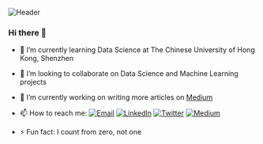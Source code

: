 ![Header](https://github.com/richardcsuwandi/richardcsuwandi.github.io/blob/master/images/black-header-cut.png?raw=true)
### Hi there 👋
- 🌱 I’m currently learning Data Science at The Chinese University of Hong Kong, Shenzhen
- 👯 I’m looking to collaborate on Data Science and Machine Learning projects
- 🔭 I’m currently working on writing more articles on [Medium](https://www.medium.com/@richardcsuwandi)
- 📫 How to reach me: [![Email](https://github.com/paulrobertlloyd/socialmediaicons/blob/main/email-16x16.png?raw=true)](mailto:richardcsuwandi@gmail.com)
                      [![LinkedIn](https://github.com/paulrobertlloyd/socialmediaicons/blob/main/linkedin-16x16.png?raw=true)](https://www.linkedin.com/in/richardcsuwandi)
                      [![Twitter](https://github.com/paulrobertlloyd/socialmediaicons/blob/main/twitter-16x16.png?raw=true)](https://www.twitter.com/richardcsuwandi)
                      [![Medium](https://raw.githubusercontent.com/richardcsuwandi/richardcsuwandi.github.io/master/images/favicons/medium-16x16.png)](https://www.medium.com/@richardcsuwandi)

- ⚡ Fun fact: I count from zero, not one

<div class="github-card" data-user="richardcsuwandi" data-repo="chinese-calligraphy-classifier"></div>
<script src="https://cdn.jsdelivr.net/gh/lepture/github-cards@latest/jsdelivr/widget.js"></script>


<!--
**richardcsuwandi/richardcsuwandi** is a ✨ _special_ ✨ repository because its `README.md` (this file) appears on your GitHub profile.
Here are some ideas to get you started:
- 🤔 I’m looking for help with ...
- 💬 Ask me about ...
- 😄 Pronouns: ...
-->
